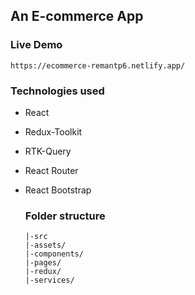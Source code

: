 ## An E-commerce App
### Live Demo
```
https://ecommerce-remantp6.netlify.app/
```
### Technologies used

* React
* Redux-Toolkit
* RTK-Query
* React Router
* React Bootstrap
  
  ### Folder structure
  ```
  |-src
  |-assets/
  |-components/
  |-pages/
  |-redux/
  |-services/
  ```
